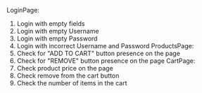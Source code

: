    LoginPage:
1) Login with empty fields
2) Login with empty Username
3) Login with empty Password
4) Login with incorrect  Username and Password
   ProductsPage:
5) Check for "ADD TO CART" button presence on the page
6) Check for "REMOVE" button presence on the page
   CartPage:
7) Check product price on the page
8) Check remove from the cart button
9) Check the number of items in the cart
